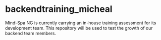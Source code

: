 # backendtraining_micheal
Mind-Spa NG is currently carrying an in-house training assessment for its development team. This repository will be used to test the growth of our backend team members.

